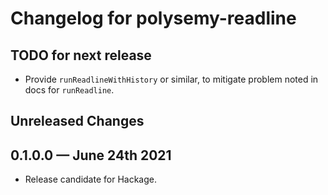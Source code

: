 # Changelog for polysemy-readline

## TODO for next release
- Provide `runReadlineWithHistory` or similar, to mitigate problem noted in docs
  for `runReadline`.

## Unreleased Changes

## 0.1.0.0 — June 24th 2021
- Release candidate for Hackage.
